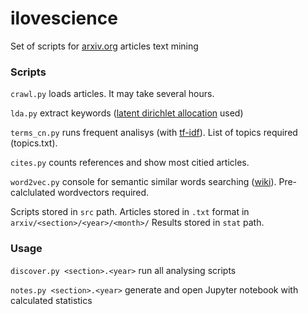 # ilovescience

Set of scripts for [arxiv.org](https://arxiv.org/) articles text mining

### Scripts

`crawl.py` loads articles. It may take several hours.

`lda.py` extract keywords ([latent dirichlet allocation](https://en.wikipedia.org/wiki/Latent_Dirichlet_allocation) used)

`terms_cn.py` runs frequent analisys (with [tf-idf](https://ru.wikipedia.org/wiki/TF-IDF)). List of topics required (topics.txt).

`cites.py` counts references and show most citied articles.

`word2vec.py` console for semantic similar words searching ([wiki](https://ru.wikipedia.org/wiki/Word2vec)). Pre-calclulated wordvectors required.

Scripts stored in `src` path. Articles stored in `.txt` format in `arxiv/<section>/<year>/<month>/` Results stored in `stat` path. 

### Usage

`discover.py <section>.<year>` run all analysing scripts

`notes.py <section>.<year>` generate and open Jupyter notebook with calculated statistics
